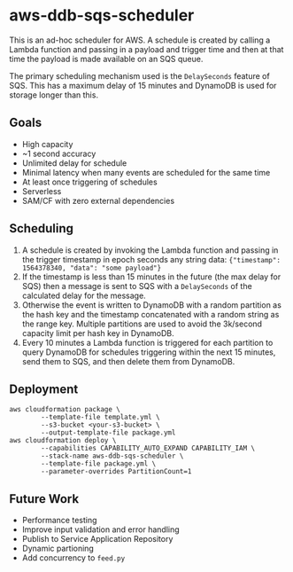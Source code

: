 # aws-ddb-sqs-scheduler

This is an ad-hoc scheduler for AWS. A schedule is created by calling a Lambda function and passing in a payload and trigger time and then at that time the payload is made available on an SQS queue.

The primary scheduling mechanism used is the `DelaySeconds` feature of SQS. This has a maximum delay of 15 minutes and DynamoDB is used for storage longer than this.

## Goals
- High capacity
- ~1 second accuracy
- Unlimited delay for schedule
- Minimal latency when many events are scheduled for the same time
- At least once triggering of schedules
- Serverless
- SAM/CF with zero external dependencies

## Scheduling
1. A schedule is created by invoking the Lambda function and passing in the trigger timestamp in epoch seconds any string data:
`{"timestamp": 1564378340, "data": "some payload"}`
2. If the timestamp is less than 15 minutes in the future (the max delay for SQS) then a message is sent to SQS with a `DelaySeconds` of the calculated delay for the message.
3. Otherwise the event is written to DynamoDB with a random partition as the hash key and the timestamp concatenated with a random string as the range key. Multiple partitions are used to avoid the 3k/second capacity limit per hash key in DynamoDB.
4. Every 10 minutes a Lambda function is triggered for each partition to query DynamoDB for schedules triggering within the next 15 minutes, send them to SQS, and then delete them from DynamoDB.

## Deployment
```
aws cloudformation package \
        --template-file template.yml \
        --s3-bucket <your-s3-bucket> \
        --output-template-file package.yml
aws cloudformation deploy \
        --capabilities CAPABILITY_AUTO_EXPAND CAPABILITY_IAM \
        --stack-name aws-ddb-sqs-scheduler \
        --template-file package.yml \
        --parameter-overrides PartitionCount=1
```

## Future Work
- Performance testing
- Improve input validation and error handling
- Publish to Service Application Repository
- Dynamic partioning
- Add concurrency to `feed.py`